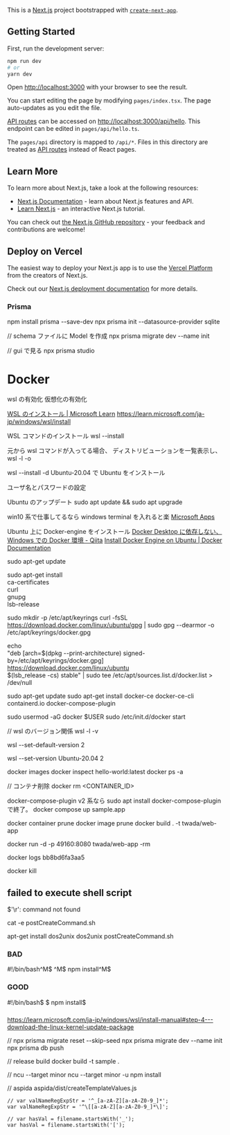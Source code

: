 This is a [Next.js](https://nextjs.org/) project bootstrapped with [`create-next-app`](https://github.com/vercel/next.js/tree/canary/packages/create-next-app).

## Getting Started

First, run the development server:

```bash
npm run dev
# or
yarn dev
```

Open [http://localhost:3000](http://localhost:3000) with your browser to see the result.

You can start editing the page by modifying `pages/index.tsx`. The page auto-updates as you edit the file.

[API routes](https://nextjs.org/docs/api-routes/introduction) can be accessed on [http://localhost:3000/api/hello](http://localhost:3000/api/hello). This endpoint can be edited in `pages/api/hello.ts`.

The `pages/api` directory is mapped to `/api/*`. Files in this directory are treated as [API routes](https://nextjs.org/docs/api-routes/introduction) instead of React pages.

## Learn More

To learn more about Next.js, take a look at the following resources:

- [Next.js Documentation](https://nextjs.org/docs) - learn about Next.js features and API.
- [Learn Next.js](https://nextjs.org/learn) - an interactive Next.js tutorial.

You can check out [the Next.js GitHub repository](https://github.com/vercel/next.js/) - your feedback and contributions are welcome!

## Deploy on Vercel

The easiest way to deploy your Next.js app is to use the [Vercel Platform](https://vercel.com/new?utm_medium=default-template&filter=next.js&utm_source=create-next-app&utm_campaign=create-next-app-readme) from the creators of Next.js.

Check out our [Next.js deployment documentation](https://nextjs.org/docs/deployment) for more details.

### Prisma

npm install prisma --save-dev
npx prisma init --datasource-provider sqlite

// schema ファイルに Model を作成
npx prisma migrate dev --name init

// gui で見る
npx prisma studio

# Docker

wsl の有効化
仮想化の有効化

[WSL のインストール \| Microsoft Learn](https://learn.microsoft.com/ja-jp/windows/wsl/install)
<https://learn.microsoft.com/ja-jp/windows/wsl/install>

WSL コマンドのインストール
wsl --install

元から wsl コマンドが入ってる場合、
ディストリビューションを一覧表示し、
wsl -l -o

wsl --install -d Ubuntu-20.04
で Ubuntu をインストール

ユーザ名とパスワードの設定

Ubuntu のアップデート
sudo apt update && sudo apt upgrade

win10 系で仕事してるなら windows terminal を入れると楽
[Microsoft Apps](https://apps.microsoft.com/store/detail/windows-terminal/9N0DX20HK701?hl=ja-jp&gl=jp)

Ubuntu 上に Docker-engine をインストール
[Docker Desktop に依存しない、Windows での Docker 環境 - Qiita](https://qiita.com/ohtsuka1317/items/617a865b8a9d4fb67989)
[Install Docker Engine on Ubuntu \| Docker Documentation](https://docs.docker.com/engine/install/ubuntu/#install-using-the-repository)

sudo apt-get update

sudo apt-get install \
 ca-certificates \
 curl \
 gnupg \
 lsb-release

sudo mkdir -p /etc/apt/keyrings
curl -fsSL https://download.docker.com/linux/ubuntu/gpg | sudo gpg --dearmor -o /etc/apt/keyrings/docker.gpg

echo \
 "deb [arch=$(dpkg --print-architecture) signed-by=/etc/apt/keyrings/docker.gpg] https://download.docker.com/linux/ubuntu \
 $(lsb_release -cs) stable" | sudo tee /etc/apt/sources.list.d/docker.list > /dev/null

sudo apt-get update
sudo apt-get install docker-ce docker-ce-cli containerd.io docker-compose-plugin

sudo usermod -aG docker $USER
sudo /etc/init.d/docker start

// wsl のバージョン関係
wsl -l -v

wsl --set-default-version 2

wsl --set-version Ubuntu-20.04 2

docker images
docker inspect hello-world:latest
docker ps -a

// コンテナ削除
docker rm <CONTAINER_ID>

docker-compose-plugin
v2 系なら
sudo apt install docker-compose-plugin
で終了。
docker compose up sample.app

docker container prune
docker image prune
docker build . -t twada/web-app

docker run -d -p 49160:8080 twada/web-app -rm

docker logs bb8bd6fa3aa5

docker kill <container id>

## failed to execute shell script

$'\r': command not found

cat -e postCreateCommand.sh

apt-get install dos2unix
dos2unix postCreateCommand.sh

### BAD

#!/bin/bash^M$
^M$
npm install^M$

### GOOD

#!/bin/bash$
$
npm install$

###

https://learn.microsoft.com/ja-jp/windows/wsl/install-manual#step-4---download-the-linux-kernel-update-package

//
npx prisma migrate reset --skip-seed
npx prisma migrate dev --name init
npx prisma db push

// release build
docker build -t sample .

//
ncu --target minor
ncu --target minor -u
npm install

// aspida
aspida/dist/createTemplateValues.js

```
// var valNameRegExpStr = '^_[a-zA-Z][a-zA-Z0-9_]*';
var valNameRegExpStr = '^\[[a-zA-Z][a-zA-Z0-9_]*\]';

// var hasVal = filename.startsWith('_');
var hasVal = filename.startsWith('[');
```
